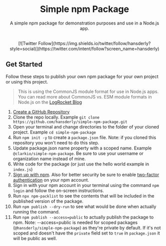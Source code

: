 <div align="center">

# Simple npm Package

A simple npm package for demonstration purposes and use in a Node.js app.

<br>
[![Twitter Follow](https://img.shields.io/twitter/follow/hansderly?style=social)](https://twitter.com/intent/follow?screen_name=hansderly)

</div>

## Get Started

Follow these steps to publish your own npm package for your own project or using this project.

> This is using the CommonJS module format for use in Node.js apps. You can read more about CommonJS vs. ESM module formats in Node.js on the [LogRocket Blog](https://blog.logrocket.com/commonjs-vs-es-modules-node-js/)

1. [Create a GitHub Repository](https://github.com/new)
1. Clone the repo locally. Example `git clone https://github.com/hansderly/simple-npm-package.git`
1. Open your terminal and change directories to the folder of your cloned project. Example `cd simple-npm-package`
1. Run `npm init -y` to create a `package.json` file. Note: if you cloned this repository you won't need to do this step.
1. Update package.json name property with a scoped name. Example `@clarkio/simple-npm-package`. Be sure to use your username or organization name instead of mine.
1. Write code for the package (or just use the hello world example in `index.js`)
1. [Sign up with npm](https://www.npmjs.com/signup). Also for better security be sure to enable [two-factor authentication](https://docs.npmjs.com/configuring-two-factor-authentication) on your npm account.
1. Sign in with your npm account in your terminal using the command `npm login` and follow the on-screen instructions.
1. Run `npx npm-packlist` to see the contents that will be included in the published version of the package.
1. Run `npm publish --dry-run` to see what would be done when actually running the command.
1. Run `npm publish --access=public` to actually publish the package to npm. Note: --access=public is needed for scoped packages (`@hansderly/simple-npm-package`) as they're private by default. If it's not scoped and doesn't have the `private` field set to `true` in `package.json` it will be public as well.
